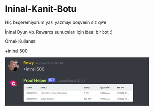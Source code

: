 # Ininal-Kanit-Botu

Hiç beçeremiyorum yazı yazmayı boşverin siz qwe

İninal Oyun vb. Rewards sunucuları için ideal bir bot :)

Örnek Kullanım:

+ininal 500

![İninalKanit](https://github.com/RowyHere/Ininal-Kanit-Botu/blob/main/Ornek/ornekresim.png)
